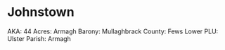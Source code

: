 # Johnstown

AKA: 44
Acres: Armagh
Barony: Mullaghbrack
County: Fews Lower
PLU: Ulster
Parish: Armagh